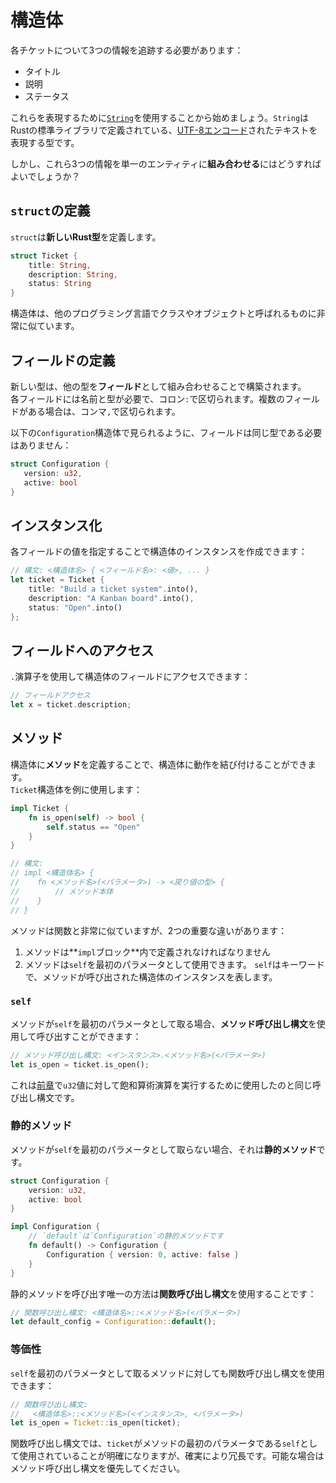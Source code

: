 # 構造体

各チケットについて3つの情報を追跡する必要があります：

- タイトル
- 説明
- ステータス

これらを表現するために[`String`](https://doc.rust-lang.org/std/string/struct.String.html)を使用することから始めましょう。`String`はRustの標準ライブラリで定義されている、[UTF-8エンコード](https://en.wikipedia.org/wiki/UTF-8)されたテキストを表現する型です。

しかし、これら3つの情報を単一のエンティティに**組み合わせる**にはどうすればよいでしょうか？

## `struct`の定義

`struct`は**新しいRust型**を定義します。

```rust
struct Ticket {
    title: String,
    description: String,
    status: String
}
```

構造体は、他のプログラミング言語でクラスやオブジェクトと呼ばれるものに非常に似ています。

## フィールドの定義

新しい型は、他の型を**フィールド**として組み合わせることで構築されます。  
各フィールドには名前と型が必要で、コロン`:`で区切られます。複数のフィールドがある場合は、コンマ`,`で区切られます。

以下の`Configuration`構造体で見られるように、フィールドは同じ型である必要はありません：

```rust
struct Configuration {
   version: u32,
   active: bool
}
```

## インスタンス化

各フィールドの値を指定することで構造体のインスタンスを作成できます：

```rust
// 構文: <構造体名> { <フィールド名>: <値>, ... }
let ticket = Ticket {
    title: "Build a ticket system".into(),
    description: "A Kanban board".into(),
    status: "Open".into()
};
```

## フィールドへのアクセス

`.`演算子を使用して構造体のフィールドにアクセスできます：

```rust
// フィールドアクセス
let x = ticket.description;
```

## メソッド

構造体に**メソッド**を定義することで、構造体に動作を結び付けることができます。  
`Ticket`構造体を例に使用します：

```rust
impl Ticket {
    fn is_open(self) -> bool {
        self.status == "Open"
    }
}

// 構文:
// impl <構造体名> {
//    fn <メソッド名>(<パラメータ>) -> <戻り値の型> {
//        // メソッド本体
//    }
// }
```

メソッドは関数と非常に似ていますが、2つの重要な違いがあります：

1. メソッドは**`impl`ブロック**内で定義されなければなりません
2. メソッドは`self`を最初のパラメータとして使用できます。
   `self`はキーワードで、メソッドが呼び出された構造体のインスタンスを表します。

### `self`

メソッドが`self`を最初のパラメータとして取る場合、**メソッド呼び出し構文**を使用して呼び出すことができます：

```rust
// メソッド呼び出し構文: <インスタンス>.<メソッド名>(<パラメータ>)
let is_open = ticket.is_open();
```

これは[前章](../02_basic_calculator/09_saturating.md)で`u32`値に対して飽和算術演算を実行するために使用したのと同じ呼び出し構文です。

### 静的メソッド

メソッドが`self`を最初のパラメータとして取らない場合、それは**静的メソッド**です。

```rust
struct Configuration {
    version: u32,
    active: bool
}

impl Configuration {
    // `default`は`Configuration`の静的メソッドです
    fn default() -> Configuration {
        Configuration { version: 0, active: false }
    }
}
```

静的メソッドを呼び出す唯一の方法は**関数呼び出し構文**を使用することです：

```rust
// 関数呼び出し構文: <構造体名>::<メソッド名>(<パラメータ>)
let default_config = Configuration::default();
```

### 等価性

`self`を最初のパラメータとして取るメソッドに対しても関数呼び出し構文を使用できます：

```rust
// 関数呼び出し構文:
//   <構造体名>::<メソッド名>(<インスタンス>, <パラメータ>)
let is_open = Ticket::is_open(ticket);
```

関数呼び出し構文では、`ticket`がメソッドの最初のパラメータである`self`として使用されていることが明確になりますが、確実により冗長です。可能な場合はメソッド呼び出し構文を優先してください。